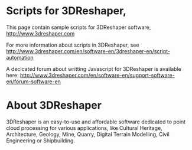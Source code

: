 # Scripts for 3DReshaper, 

This page contain sample scripts for 3DReshaper software, http://www.3dreshaper.com

For more information about scripts in 3DReshaper, see http://www.3dreshaper.com/en/software-en/3dreshaper-en/script-automation

A decicated forum about writting Javascript for 3DReshaper is available here: http://www.3dreshaper.com/en/software-en/support-software-en/forum-software-en

# About 3DReshaper
3DReshaper is an easy-to-use and affordable software dedicated to point cloud processing for various applications, 
like Cultural Heritage, Architecture, Geology, Mine, Quarry, Digital Terrain Modelling, Civil Engineering or Shipbuilding.